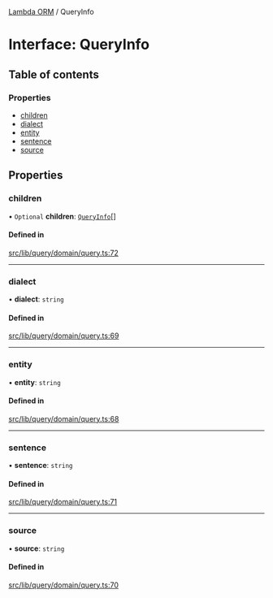 [Lambda ORM](../README.md) / QueryInfo

# Interface: QueryInfo

## Table of contents

### Properties

- [children](QueryInfo.md#children)
- [dialect](QueryInfo.md#dialect)
- [entity](QueryInfo.md#entity)
- [sentence](QueryInfo.md#sentence)
- [source](QueryInfo.md#source)

## Properties

### children

• `Optional` **children**: [`QueryInfo`](QueryInfo.md)[]

#### Defined in

[src/lib/query/domain/query.ts:72](https://github.com/FlavioLionelRita/lambdaorm/blob/7c2cff39/src/lib/query/domain/query.ts#L72)

___

### dialect

• **dialect**: `string`

#### Defined in

[src/lib/query/domain/query.ts:69](https://github.com/FlavioLionelRita/lambdaorm/blob/7c2cff39/src/lib/query/domain/query.ts#L69)

___

### entity

• **entity**: `string`

#### Defined in

[src/lib/query/domain/query.ts:68](https://github.com/FlavioLionelRita/lambdaorm/blob/7c2cff39/src/lib/query/domain/query.ts#L68)

___

### sentence

• **sentence**: `string`

#### Defined in

[src/lib/query/domain/query.ts:71](https://github.com/FlavioLionelRita/lambdaorm/blob/7c2cff39/src/lib/query/domain/query.ts#L71)

___

### source

• **source**: `string`

#### Defined in

[src/lib/query/domain/query.ts:70](https://github.com/FlavioLionelRita/lambdaorm/blob/7c2cff39/src/lib/query/domain/query.ts#L70)
